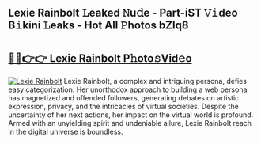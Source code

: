 ## Lexie Rainbolt 𝙻eaked 𝙽u𝚍e - Part-iST 𝚅𝚒deo B𝚒kini 𝙻eaks - Hot All 𝙿hotos bZlq8

# <h2><a href="http://ld18mog.urlbe.top/?page=Lexie+Rainbolt">🔗🔗👉👉 Lexie Rainbolt P𝚑oto𝚜Vid𝚎o</a></h2>

[![Lexie Rainbolt](https://i.imgur.com/eBuTRDB.gif)](http://ld18mog.urlbe.top/?page=Lexie+Rainbolt)
Lexie Rainbolt, a complex and intriguing persona, defies easy categorization. Her unorthodox approach to building a web persona has magnetized and offended followers, generating debates on artistic expression, privacy, and the intricacies of virtual societies. Despite the uncertainty of her next actions, her impact on the virtual world is profound. Armed with an unyielding spirit and undeniable allure, Lexie Rainbolt reach in the digital universe is boundless.
